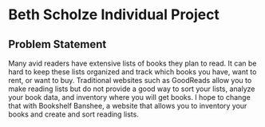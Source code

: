# Beth Scholze Individual Project

## Problem Statement

Many avid readers have extensive lists of books they plan to read. 
It can be hard to keep these lists organized and track which books you 
have, want to rent, or want to buy. Traditional websites such as 
GoodReads allow you to make reading lists but do not provide a 
good way to sort your lists, analyze your book data, and inventory where you will get books. I
hope to change that with Bookshelf Banshee, a website that allows you to 
inventory your books and create and sort reading lists.